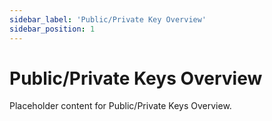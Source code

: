 ```yaml
---
sidebar_label: 'Public/Private Key Overview'
sidebar_position: 1
---
```



# Public/Private Keys Overview

Placeholder content for Public/Private Keys Overview. 